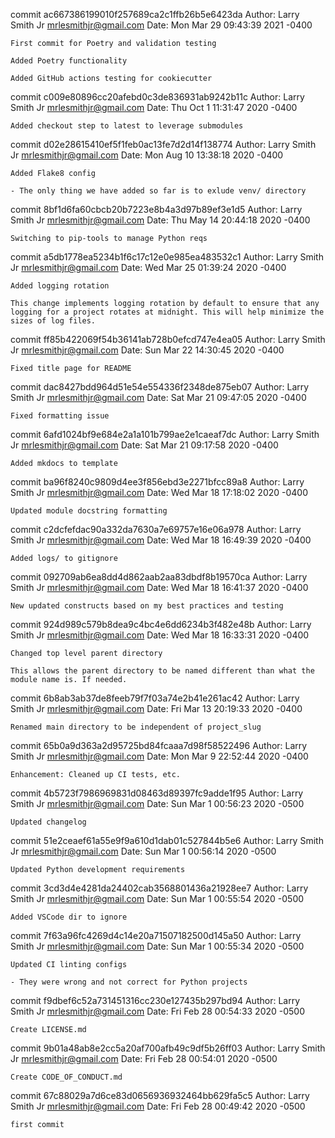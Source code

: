 commit ac667386199010f257689ca2c1ffb26b5e6423da
Author: Larry Smith Jr <mrlesmithjr@gmail.com>
Date:   Mon Mar 29 09:43:39 2021 -0400

    First commit for Poetry and validation testing
    
    Added Poetry functionality
    
    Added GitHub actions testing for cookiecutter

commit c009e80896cc20afebd0c3de836931ab9242b11c
Author: Larry Smith Jr <mrlesmithjr@gmail.com>
Date:   Thu Oct 1 11:31:47 2020 -0400

    Added checkout step to latest to leverage submodules

commit d02e28615410ef5f1feb0ac13fe7d2d14f138774
Author: Larry Smith Jr <mrlesmithjr@gmail.com>
Date:   Mon Aug 10 13:38:18 2020 -0400

    Added Flake8 config
    
    - The only thing we have added so far is to exlude venv/ directory

commit 8bf1d6fa60cbcb20b7223e8b4a3d97b89ef3e1d5
Author: Larry Smith Jr <mrlesmithjr@gmail.com>
Date:   Thu May 14 20:44:18 2020 -0400

    Switching to pip-tools to manage Python reqs

commit a5db1778ea5234b1f6c17c12e0e985ea483532c1
Author: Larry Smith Jr <mrlesmithjr@gmail.com>
Date:   Wed Mar 25 01:39:24 2020 -0400

    Added logging rotation
    
    This change implements logging rotation by default to ensure that any
    logging for a project rotates at midnight. This will help minimize the
    sizes of log files.

commit ff85b422069f54b36141ab728b0efcd747e4ea05
Author: Larry Smith Jr <mrlesmithjr@gmail.com>
Date:   Sun Mar 22 14:30:45 2020 -0400

    Fixed title page for README

commit dac8427bdd964d51e54e554336f2348de875eb07
Author: Larry Smith Jr <mrlesmithjr@gmail.com>
Date:   Sat Mar 21 09:47:05 2020 -0400

    Fixed formatting issue

commit 6afd1024bf9e684e2a1a101b799ae2e1caeaf7dc
Author: Larry Smith Jr <mrlesmithjr@gmail.com>
Date:   Sat Mar 21 09:17:58 2020 -0400

    Added mkdocs to template

commit ba96f8240c9809d4ee3f856ebd3e2271bfcc89a8
Author: Larry Smith Jr <mrlesmithjr@gmail.com>
Date:   Wed Mar 18 17:18:02 2020 -0400

    Updated module docstring formatting

commit c2dcfefdac90a332da7630a7e69757e16e06a978
Author: Larry Smith Jr <mrlesmithjr@gmail.com>
Date:   Wed Mar 18 16:49:39 2020 -0400

    Added logs/ to gitignore

commit 092709ab6ea8dd4d862aab2aa83dbdf8b19570ca
Author: Larry Smith Jr <mrlesmithjr@gmail.com>
Date:   Wed Mar 18 16:41:37 2020 -0400

    New updated constructs based on my best practices and testing

commit 924d989c579b8dea9c4bc4e6dd6234b3f482e48b
Author: Larry Smith Jr <mrlesmithjr@gmail.com>
Date:   Wed Mar 18 16:33:31 2020 -0400

    Changed top level parent directory
    
    This allows the parent directory to be named different than what the
    module name is. If needed.

commit 6b8ab3ab37de8feeb79f7f03a74e2b41e261ac42
Author: Larry Smith Jr <mrlesmithjr@gmail.com>
Date:   Fri Mar 13 20:19:33 2020 -0400

    Renamed main directory to be independent of project_slug

commit 65b0a9d363a2d95725bd84fcaaa7d98f58522496
Author: Larry Smith Jr <mrlesmithjr@gmail.com>
Date:   Mon Mar 9 22:52:44 2020 -0400

    Enhancement: Cleaned up CI tests, etc.

commit 4b5723f7986969831d08463d89397fc9adde1f95
Author: Larry Smith Jr <mrlesmithjr@gmail.com>
Date:   Sun Mar 1 00:56:23 2020 -0500

    Updated changelog

commit 51e2ceaef61a55e9f9a610d1dab01c527844b5e6
Author: Larry Smith Jr <mrlesmithjr@gmail.com>
Date:   Sun Mar 1 00:56:14 2020 -0500

    Updated Python development requirements

commit 3cd3d4e4281da24402cab3568801436a21928ee7
Author: Larry Smith Jr <mrlesmithjr@gmail.com>
Date:   Sun Mar 1 00:55:54 2020 -0500

    Added VSCode dir to ignore

commit 7f63a96fc4269d4c14e20a71507182500d145a50
Author: Larry Smith Jr <mrlesmithjr@gmail.com>
Date:   Sun Mar 1 00:55:34 2020 -0500

    Updated CI linting configs
    
    - They were wrong and not correct for Python projects

commit f9dbef6c52a731451316cc230e127435b297bd94
Author: Larry Smith Jr <mrlesmithjr@gmail.com>
Date:   Fri Feb 28 00:54:33 2020 -0500

    Create LICENSE.md

commit 9b01a48ab8e2cc5a20af700afb49c9df5b26ff03
Author: Larry Smith Jr <mrlesmithjr@gmail.com>
Date:   Fri Feb 28 00:54:01 2020 -0500

    Create CODE_OF_CONDUCT.md

commit 67c88029a7d6ce83d0656936932464bb629fa5c5
Author: Larry Smith Jr <mrlesmithjr@gmail.com>
Date:   Fri Feb 28 00:49:42 2020 -0500

    first commit
